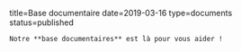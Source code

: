 title=Base documentaire
date=2019-03-16
type=documents
status=published
~~~~~~
Notre **base documentaires** est là pour vous aider !